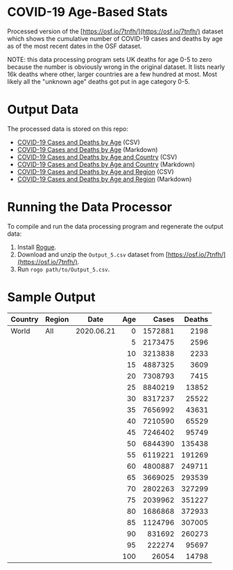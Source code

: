 # COVID-19 Age-Based Stats
Processed version of the [https://osf.io/7tnfh/](https://osf.io/7tnfh/) dataset which shows the cumulative number of COVID-19 cases and deaths by age as of the most recent dates in the OSF dataset.

NOTE: this data processing program sets UK deaths for age 0-5 to zero because the number is obviously wrong
in the original dataset. It lists nearly 16k deaths where other, larger countries are a few hundred at most.
Most likely all the "unknown age" deaths got put in age category 0-5.

# Output Data
The processed data is stored on this repo:

- [COVID-19 Cases and Deaths by Age](Data/COVID-cases-and-deaths-by-age.csv) (CSV)
- [COVID-19 Cases and Deaths by Age](Data/COVID-cases-and-deaths-by-age.md) (Markdown)
- [COVID-19 Cases and Deaths by Age and Country](Data/COVID-cases-and-deaths-by-age-and-country.csv) (CSV)
- [COVID-19 Cases and Deaths by Age and Country](Data/COVID-cases-and-deaths-by-age-and-country.md) (Markdown)
- [COVID-19 Cases and Deaths by Age and Region](Data/COVID-cases-and-deaths-by-age-and-region.csv) (CSV)
- [COVID-19 Cases and Deaths by Age and Region](Data/COVID-cases-and-deaths-by-age-and-region.md) (Markdown)

# Running the Data Processor
To compile and run the data processing program and regenerate the output data:

1. Install [Rogue](https://github.com/AbePralle/Rogue).
2. Download and unzip the `Output_5.csv` dataset from [https://osf.io/7tnfh/](https://osf.io/7tnfh/).
3. Run `rogo path/to/Output_5.csv`.

# Sample Output
Country|Region|Date|Age|Cases|Deaths
-------|------|----|--:|----:|-----:
World|All|2020.06.21|0|1572881|2198
||||5|2173475|2596
||||10|3213838|2233
||||15|4887325|3609
||||20|7308793|7415
||||25|8840219|13852
||||30|8317237|25522
||||35|7656992|43631
||||40|7210590|65529
||||45|7246402|95749
||||50|6844390|135438
||||55|6119221|191269
||||60|4800887|249711
||||65|3669025|293539
||||70|2802263|327299
||||75|2039962|351227
||||80|1686868|372933
||||85|1124796|307005
||||90|831692|260273
||||95|222274|95697
||||100|26054|14798
